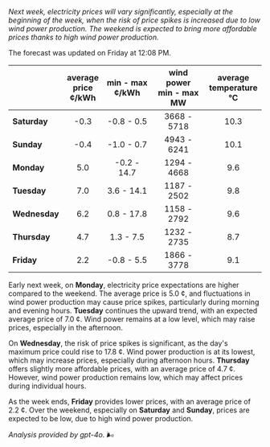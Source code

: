 *Next week, electricity prices will vary significantly, especially at the beginning of the week, when the risk of price spikes is increased due to low wind power production. The weekend is expected to bring more affordable prices thanks to high wind power production.*

The forecast was updated on Friday at 12:08 PM.

|          | average<br>price<br>¢/kWh | min - max<br>¢/kWh | wind power<br>min - max<br>MW | average<br>temperature<br>°C |
|:-------------|:----------------:|:----------------:|:-------------:|:-------------:|
| **Saturday** | -0.3 | -0.8 - 0.5 | 3668 - 5718 | 10.3 |
| **Sunday** | -0.4 | -1.0 - 0.7 | 4943 - 6241 | 10.1 |
| **Monday** | 5.0 | -0.2 - 14.7 | 1294 - 4668 | 9.6 |
| **Tuesday** | 7.0 | 3.6 - 14.1 | 1187 - 2502 | 9.8 |
| **Wednesday** | 6.2 | 0.8 - 17.8 | 1158 - 2792 | 9.6 |
| **Thursday** | 4.7 | 1.3 - 7.5 | 1232 - 2735 | 8.7 |
| **Friday** | 2.2 | -0.8 - 5.5 | 1866 - 3778 | 9.1 |

Early next week, on **Monday**, electricity price expectations are higher compared to the weekend. The average price is 5.0 ¢, and fluctuations in wind power production may cause price spikes, particularly during morning and evening hours. **Tuesday** continues the upward trend, with an expected average price of 7.0 ¢. Wind power remains at a low level, which may raise prices, especially in the afternoon.

On **Wednesday**, the risk of price spikes is significant, as the day's maximum price could rise to 17.8 ¢. Wind power production is at its lowest, which may increase prices, especially during afternoon hours. **Thursday** offers slightly more affordable prices, with an average price of 4.7 ¢. However, wind power production remains low, which may affect prices during individual hours.

As the week ends, **Friday** provides lower prices, with an average price of 2.2 ¢. Over the weekend, especially on **Saturday** and **Sunday**, prices are expected to be low, due to high wind power production.

*Analysis provided by gpt-4o.* 🌬️
